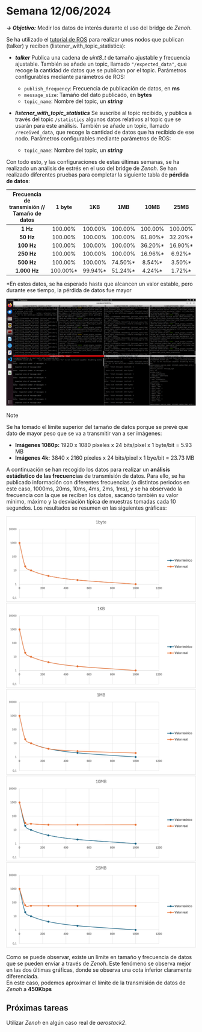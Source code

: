 # Semana 12/06/2024  

***→ Objetivo:*** Medir los datos de interés durante el uso del bridge de _Zenoh_.  

Se ha utilizado el [tutorial de ROS](https://ftp.udx.icscoe.jp/ros/ros_docs_mirror/en/humble/Tutorials/Topics/Topic-Statistics-Tutorial.html) para realizar unos nodos que publican (talker) y reciben (listener_with_topic_statistics):  

* **_talker_** Publica una cadena de _uint8_t_ de tamaño ajustable y frecuencia ajustable. También se añade un topic, llamado `"/expected_data"`, que recoge la cantidad de datos que se publican por el topic.
Parámetros configurables mediante parámetros de ROS:
  * `publish_frequency`: Frecuencia de publicación de datos, en **ms**
  * `message_size`: Tamaño del dato publicado, en **bytes**
  * `topic_name`: Nombre del topic, un **_string_**

* **_listener_with_topic_statistics_** Se suscribe al topic recibido, y publica a través del topic `/statistics` algunos datos relativos al topic que se usarán para este análisis. También se añade un topic, llamado `/received_data`, que recoge la cantidad de datos que ha recibido de ese nodo.
Parámetros configurables mediante parámetros de ROS:
  * `topic_name`: Nombre del topic, un **_string_**

Con todo esto, y las configuraciones de estas últimas semanas, se ha realizado un análisis de estrés en el uso del bridge de _Zenoh_. Se han realizado diferentes pruebas para completar la siguiente tabla de **pérdida de datos**:  

| Frecuencia de transmisión // Tamaño de datos  | 1 byte | 1KB | 1MB | 10MB | 25MB |
| :---: | :---: | :---: | :---: | :---: | :---: |
| **1 Hz** | 100.00% | 100.00% | 100.00% | 100.00% | 100.00% |
| **50 Hz** | 100.00% | 100.00% | 100.00% | 61.80%* | 32.20%* |
| **100 Hz** | 100.00% | 100.00% | 100.00% | 36.20%* | 16.90%* |
| **250 Hz** | 100.00% | 100.00% | 100.00% | 16.96%* | 6.92%* |
| **500 Hz** | 100.00% | 100.00% | 74.50%* | 8.54%* | 3.50%* |
| **1.000 Hz** | 100.00%* | 99.94%* | 51.24%* | 4.24%* | 1.72%* |

*En estos datos, se ha esperado hasta que alcancen un valor estable, pero durante ese tiempo, la pérdida de datos fue mayor   

![Pruebas graficas](images/pruebas_graficas.png)

>[!Note]  
>Se ha tomado el límite superior del tamaño de datos porque se prevé que dato de mayor peso que se va a transmitir van a ser imágenes:
>* **Imágenes 1080p:** 1920 x 1080 píxeles x 24 bits/píxel x 1 byte/bit = 5.93 MB
>* **Imágenes 4k:** 3840 x 2160 píxeles x 24 bits/pixel x 1 bye/bit = 23.73 MB  

A continuación se han recogido los datos para realizar un **análisis estádístico de las frecuencias** de transmisión de datos. Para ello, se ha publicado información con diferentes frecuencias (o distintos periodos en este caso, 1000ms, 20ms, 10ms, 4ms, 2ms, 1ms), y se ha observado la frecuencia con la que se reciben los datos, sacando también su valor mínimo, máximo y la desviación típica de muestras tomadas cada 10 segundos.
Los resultados se resumen en las siguientes gráficas:  

![Grafica 1 byte](images/graficas/grafica1b.png)
![Gráfica 1KB](images/graficas/grafica1kb.png)
![Grafica 1MB](images/graficas/grafica1mb.png)
![Gráfica 10MB](images/graficas/grafica10mb.png)
![Gráfica 25MB](images/graficas/grafica25mb.png)

Como se puede observar, existe un límite en tamaño y frecuencia de datos que se pueden enviar a través de _Zenoh_. Este fenómeno se observa mejor en las dos últimas gráficas, donde se observa una cota inferior claramente diferenciada.  
En este caso, podemos aproximar el límite de la transmisión de datos de _Zenoh_ a **450Kbps**

## Próximas tareas

Utilizar _Zenoh_ en algún caso real de _aerostack2_.
